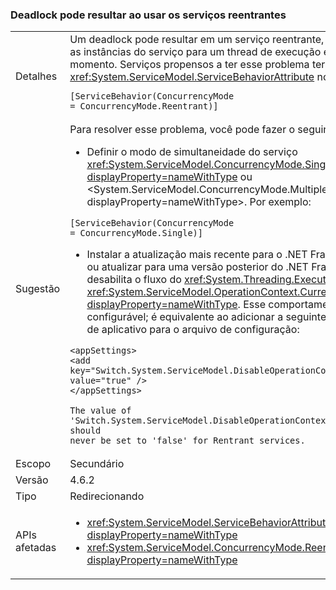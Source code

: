 ### <a name="deadlock-may-result-when-using-reentrant-services"></a>Deadlock pode resultar ao usar os serviços reentrantes

|   |   |
|---|---|
|Detalhes|Um deadlock pode resultar em um serviço reentrante, que restringe as instâncias do serviço para um thread de execução em um momento. Serviços propensos a ter esse problema terá o seguinte <xref:System.ServiceModel.ServiceBehaviorAttribute> no seu código:<pre><code class="language-csharp">[ServiceBehavior(ConcurrencyMode = ConcurrencyMode.Reentrant)]&#13;&#10;</code></pre>|
|Sugestão|Para resolver esse problema, você pode fazer o seguinte:<ul><li>Definir o modo de simultaneidade do serviço <xref:System.ServiceModel.ConcurrencyMode.Single?displayProperty=nameWithType> ou &lt;System.ServiceModel.ConcurrencyMode.Multiple?displayProperty=nameWithType&gt;. Por exemplo:</li></ul><pre><code class="language-csharp">[ServiceBehavior(ConcurrencyMode = ConcurrencyMode.Single)]&#13;&#10;</code></pre><ul><li>Instalar a atualização mais recente para o .NET Framework 4.6.2 ou atualizar para uma versão posterior do .NET Framework. Isso desabilita o fluxo do <xref:System.Threading.ExecutionContext> em <xref:System.ServiceModel.OperationContext.Current?displayProperty=nameWithType>. Esse comportamento é configurável; é equivalente ao adicionar a seguinte configuração de aplicativo para o arquivo de configuração:</li></ul><pre><code class="language-xml">&lt;appSettings&gt;&#13;&#10;&lt;add key=&quot;Switch.System.ServiceModel.DisableOperationContextAsyncFlow&quot; value=&quot;true&quot; /&gt;&#13;&#10;&lt;/appSettings&gt;&#13;&#10;&#13;&#10;The value of &#39;Switch.System.ServiceModel.DisableOperationContextAsyncFlow&#39; should never be set to &#39;false&#39; for Rentrant services.&#13;&#10;</code></pre>|
|Escopo|Secundário|
|Versão|4.6.2|
|Tipo|Redirecionando|
|APIs afetadas|<ul><li><xref:System.ServiceModel.ServiceBehaviorAttribute?displayProperty=nameWithType></li><li><xref:System.ServiceModel.ConcurrencyMode.Reentrant?displayProperty=nameWithType></li></ul>|

